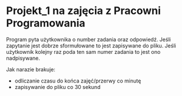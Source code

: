 # Projekt_1 na zajęcia z Pracowni Programowania

Program pyta użytkownika o number zadania oraz odpowiedź.
Jeśli zapytanie jest dobrze sformułowane to jest zapisywane do pliku.
Jeśli użytkownik kolejny raz poda ten sam numer zadania to jest ono nadpisywane.


Jak narazie brakuje:

- odliczanie czasu do końca zajęć/przerwy co minutę
- zapisywanie do pliku co 30 sekund

